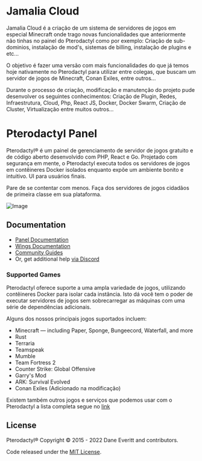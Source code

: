 # Jamalia Cloud
Jamalia Cloud é a criação de um sistema de servidores de jogos em especial Minecraft onde trago novas funcionalidades que anteriormente não tinhas no painel do Pterodactyl como por exemplo: Criação de sub-dominios, instalação de mod's, sistemas de billing, instalação de plugins e etc...

O objetivo é fazer uma versão com mais funcionalidades do que já temos hoje nativamente no Pterodactyl para utilizar entre colegas, que buscam um servidor de jogos de Minecraft, Conan Exiles, entre outros...

Durante o processo de criação, modificação e manutenção do projeto pude desenvolver os seguintes conhecimentos: Criação de Plugin, Redes, Infraestrutura, Cloud, Php, React JS, Docker, Docker Swarm, Criação de Cluster, Virtualização entre muitos outros...


# Pterodactyl Panel

Pterodactyl® é um painel de gerenciamento de servidor de jogos gratuito e de código aberto desenvolvido com PHP, React e Go. Projetado com segurança
em mente, o Pterodactyl executa todos os servidores de jogos em contêineres Docker isolados enquanto expõe um ambiente bonito e intuitivo.
UI para usuários finais.

Pare de se contentar com menos. Faça dos servidores de jogos cidadãos de primeira classe em sua plataforma.

![Image](https://cdn.pterodactyl.io/site-assets/pterodactyl_v1_demo.gif)

## Documentation

* [Panel Documentation](https://pterodactyl.io/panel/1.0/getting_started.html)
* [Wings Documentation](https://pterodactyl.io/wings/1.0/installing.html)
* [Community Guides](https://pterodactyl.io/community/about.html)
* Or, get additional help [via Discord](https://discord.gg/pterodactyl)

### Supported Games

Pterodactyl oferece suporte a uma ampla variedade de jogos, utilizando contêineres Docker para isolar cada instância. Isto dá
você tem o poder de executar servidores de jogos sem sobrecarregar as máquinas com uma série de dependências adicionais.

Alguns dos nossos principais jogos suportados incluem:

* Minecraft — including Paper, Sponge, Bungeecord, Waterfall, and more
* Rust
* Terraria
* Teamspeak
* Mumble
* Team Fortress 2
* Counter Strike: Global Offensive
* Garry's Mod
* ARK: Survival Evolved
* Conan Exiles (Adicionado na modificação)

Existem também outros jogos e serviços que podemos usar com o Pterodactyl a lista completa segue no [link](https://github.com/parkervcp/eggs)

## License

Pterodactyl® Copyright © 2015 - 2022 Dane Everitt and contributors.

Code released under the [MIT License](./LICENSE.md).
